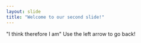 ```yaml
---
layout: slide
title: "Welcome to our second slide!"
---
```

"I think therefore I am"
Use the left arrow to go back!
